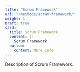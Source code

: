 ```yaml
---
title: "Scrum Framework"
url: "/methods/scrum-framework/"
weight: 1
Draft: true
card:
  title: Scrum Framework
  content: |-
    Scrum Framework
  button:
    content: More info
---
```


Description of Scrum Framework.
